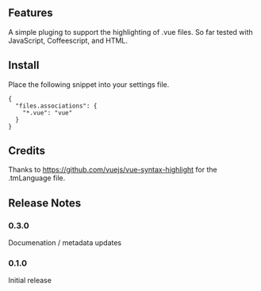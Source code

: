 ## Features

A simple pluging to support the highlighting of .vue files. So far tested with JavaScript, Coffeescript, and HTML.

## Install

Place the following snippet into your settings file.

```
{
  "files.associations": {
    "*.vue": "vue"
  }
}
```

## Credits

Thanks to https://github.com/vuejs/vue-syntax-highlight for the .tmLanguage file.

## Release Notes

### 0.3.0

Documenation / metadata updates

### 0.1.0

Initial release
